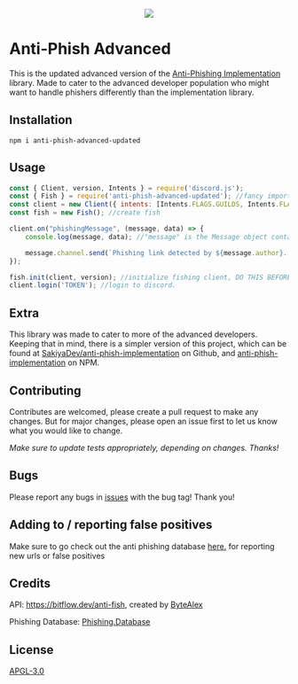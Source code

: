 <p align="center"><img src="https://i.imgur.com/psCk5zC.png"></p>

# Anti-Phish Advanced

This is the updated advanced version of the [Anti-Phishing Implementation](https://github.com/MoneyDropLobby/anti-phish-advanced) library. Made to cater to the advanced developer population who might want to handle phishers differently than the implementation library. 


## Installation

```
npm i anti-phish-advanced-updated
```

## Usage

```js
const { Client, version, Intents } = require('discord.js');
const { Fish } = require('anti-phish-advanced-updated'); //fancy imports
const client = new Client({ intents: [Intents.FLAGS.GUILDS, Intents.FLAGS.GUILD_MESSAGES] }); //create client, requires guild and guild messages to function.
const fish = new Fish(); //create fish

client.on("phishingMessage", (message, data) => {
    console.log(message, data); //"message" is the Message object containing the link, and "data" is the data returned by the api

    message.channel.send(`Phishing link detected by ${message.author}. Clicking this link may put your account at risk.`);
});

fish.init(client, version); //initialize fishing client, DO THIS BEFORE YOU LOGIN. Pass version if you would like, default is the latest djs version.
client.login('TOKEN'); //login to discord.
```

## Extra

This library was made to cater to more of the advanced developers. Keeping that in mind, there is a simpler version of this project, which can be found at [SakiyaDev/anti-phish-implementation](https://github.com/MoneyDropLobby/anti-phish-advanced) on Github, and [anti-phish-implementation](https://www.npmjs.com/package/anti-phish-implementation) on NPM.

## Contributing

Contributes are welcomed, please create a pull request to make any changes. But for major changes, please open an issue first to let us know what you would like to change.

*Make sure to update tests appropriately, depending on changes. Thanks!*

## Bugs

Please report any bugs in [issues](https://github.com/MoneyDropLobby/anti-phish-advanced/issues) with the bug tag! Thank you!

## Adding to / reporting false positives

Make sure to go check out the anti phishing database [here.](https://github.com/mitchellkrogza/Phishing.Database/issues) for reporting new urls or false positives

## Credits

API: https://bitflow.dev/anti-fish, created by [ByteAlex](https://github.com/ByteAlex)

Phishing Database: [Phishing.Database](https://github.com/mitchellkrogza/Phishing.Database)

## License

[APGL-3.0](https://choosealicense.com/licenses/agpl-3.0/)
